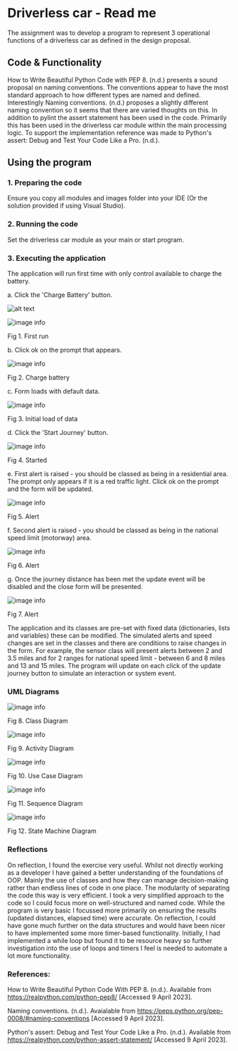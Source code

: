 # Driverless car - Read me
The assignment was to develop a program to represent 3 operational functions of a driverless car as defined in the design proposal.
 
## Code & Functionality
How to Write Beautiful Python Code with PEP 8. (n.d.) presents a sound proposal on naming conventions. The conventions appear to have the most standard approach to how
different types are named and defined. Interestingly
Naming conventions. (n.d.) proposes a slightly different naming convention so it seems that there are varied thoughts on this. In
addition to pylint the assert statement has been used in the code. Primarily this has been used in the driverless
car module within the main processing logic. To support the implementation reference was made to Python's assert: Debug and Test Your
Code Like a Pro. (n.d.).

## Using the program

### 1. Preparing the code
Ensure you copy all modules and images folder into your IDE (Or the solution provided if using Visual Studio).

### 2. Running the code
Set the driverless car module as your main or start program.

### 3. Executing the application
The application will run first time with only control available to charge the battery. 

a. Click the 'Charge Battery' button.

![alt text](https://github.com/sbolder77/Portfolio/blob/main/Code/DriverlessCar/images/chargebattery.jpg)

![image info](/images/chargebattery.jpg)

Fig 1. First run

b. Click ok on the prompt that appears.

![image info](./images/chargebatteryok.jpg)

Fig 2. Charge battery

c. Form loads with default data.

![image info](./images/ready.jpg)

Fig 3. Initial load of data

d. Click the 'Start Journey' button.

![image info](./images/started.jpg)

Fig 4. Started

e. First alert is raised - you should be classed as being in a residential area. The prompt only appears if it is a red traffic light. Click ok on the prompt and the form will be updated.

![image info](./images/firstalert.jpg)

Fig 5. Alert

f. Second alert is raised - you should be classed as being in the national speed limit (motorway) area. 

![image info](./images/secondalert.jpg)

Fig 6. Alert

g. Once the journey distance has been met the update event will be disabled and the close form will be presented.  

![image info](./images/finish.jpg)

Fig 7. Alert

The application and its classes are pre-set with fixed data (dictionaries, lists and variables) these can be modified. The simulated alerts and speed changes are set in the classes and there are conditions to raise changes in the form. For example, the sensor class will present alerts between 2 and 3.5 miles and for 2 ranges for national speed limit - between 6 and 8 miles and 13 and 15 miles. The program will update on each click of the update journey button to simulate an interaction or system event.

### UML Diagrams

![image info](./images/classdiagram.jpg)

Fig 8. Class Diagram

![image info](./images/activitydiagram.jpg)

Fig 9. Activity Diagram

![image info](./images/usecasediagram.jpg)

Fig 10. Use Case Diagram

![image info](./images/sequencediagram.jpg)

Fig 11. Sequence Diagram

![image info](./images/statediagram.jpg)

Fig 12. State Machine Diagram


### Reflections
On reflection, I found the exercise very useful. Whilst not directly working as a developer I have gained a better understanding of the foundations of OOP. Mainly the use of classes and how they can manage decision-making rather than endless lines of code in one place. The modularity of separating the code this way is very efficient. I took a very simplified approach to the code so I could focus more on well-structured and named code. While the program is very basic I focussed more primarily on ensuring the results (updated distances, elapsed time) were accurate. On reflection, I could have gone much further on the data structures and would have been nicer to have implemented some more timer-based functionality. Initially, I had implemented a while loop but found it to be resource heavy so further investigation into the use of loops and timers I feel is needed to automate a lot more functionality.



### References:
How to Write Beautiful Python Code With PEP 8. (n.d.). Available from https://realpython.com/python-pep8/
[Accessed 9 April 2023].

Naming conventions. (n.d.). Avaialable from https://peps.python.org/pep-0008/#naming-conventions
[Accessed 9 April 2023].

Python's assert: Debug and Test Your Code Like a Pro. (n.d.). Available from https://realpython.com/python-assert-statement/
[Accessed 9 April 2023].
